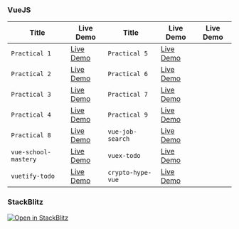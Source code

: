 ### VueJS

| Title     | Live Demo |  Title | Live Demo | Live Demo |
| ----------- | ----------- | ----------- | ----------- | ----------- |
| `Practical 1`    | [Live Demo](https://vue-sm-pr1.netlify.app/) | `Practical 5`    | [Live Demo](https://vue-sm-pr5.netlify.app/) |
| `Practical 2`    | [Live Demo](https://vue-sm-pr2.netlify.app/) | `Practical 6`    | [Live Demo](https://vue-sm-pr6.netlify.app/) |
| `Practical 3`    | [Live Demo](https://vue-sm-pr3.netlify.app/)  | `Practical 7`    | [Live Demo](https://vue-sm-pr7.netlify.app/) |
| `Practical 4`    | [Live Demo](https://vue-sm-pr4.netlify.app/)  | `Practical 9`    | [Live Demo](https://vue-sm-pr9.netlify.app/login) |
| `Practical 8`    | [Live Demo](https://vue-sm-pr8.netlify.app/login)  | `vue-job-search`    | [Live Demo](https://vuejob.netlify.app/) |
| `vue-school-mastery`    | [Live Demo](https://vue-3-forum.netlify.app/) | `vuex-todo`    | [Live Demo](https://vuextodoapp.netlify.app/) |
| `vuetify-todo`    | [Live Demo](https://vuetifytodovue.netlify.app/#/) | `crypto-hype-vue`    | [Live Demo](https://crypto-hype-vue.netlify.app/) |

### StackBlitz

[![Open in StackBlitz](https://developer.stackblitz.com/img/open_in_stackblitz.svg)](https://stackblitz.com/github/___YOUR_PATH___)

